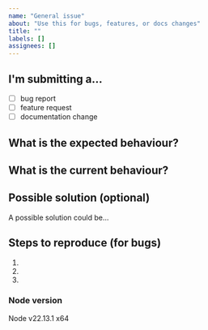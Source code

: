 ```yaml
---
name: "General issue"
about: "Use this for bugs, features, or docs changes"
title: ""
labels: []
assignees: []
---
```


## I'm submitting a...

- [ ] bug report
- [ ] feature request
- [ ] documentation change

## What is the expected behaviour?

<!--- Describe the expected behaviour in details. -->

## What is the current behaviour?

<!--- Describe the current behaviour in details. -->

## Possible solution (optional)

<!-- If you have a solution proposal, please explain it here. -->
<!-- If your solution includes implementation, you should also open a pull request with this as related issue. -->
<!-- You can delete this section if you don't want to suggest a possible solution. -->

A possible solution could be...

## Steps to reproduce (for bugs)

<!-- You can delete this section if you are not submitting a bug report. -->

1.
2.
3.

### Node version

<!-- Indicate your node version here. -->
<!-- You can print it using `node --version`. -->

Node v22.13.1 x64
